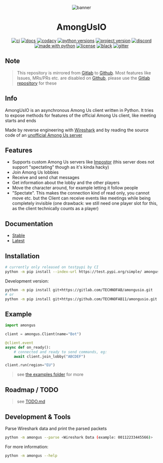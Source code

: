 <div align="center">

![banner](https://cdn.technofab.de/images/amongusio-banner.png)

# AmongUsIO
[![ci](https://img.shields.io/gitlab/pipeline/technofab/amongusio/master?label=Pipeline&logo=gitlab)](https://gitlab.com/TECHNOFAB/amongusio/-/commits/master)
[![docs](https://img.shields.io/readthedocs/amongusio/latest?label=Docs&logo=read%20the%20docs&logoColor=%23fff)](https://amongusio.readthedocs.io/en/latest/)
[![codacy](https://img.shields.io/codacy/grade/7a406c97da5546488d4a28829ce7134e?label=Code%20Quality&logo=codacy)](https://www.codacy.com/gl/TECHNOFAB/amongusio)
[![python versions](https://img.shields.io/pypi/pyversions/amongus?label=Versions&logo=python&logoColor=white)](https://pypi.org/project/amongus/)
[![project version](https://img.shields.io/pypi/v/amongus?label=PyPi&logo=pypi&color=%23FFD43B&logoColor=white)](https://pypi.org/project/amongus/)
[![discord](https://img.shields.io/discord/747858042007060613?color=7289da&label=Discord&logo=discord&logoColor=white)](https://tecf.de/amongusio-discord)
[![made with python](https://img.shields.io/badge/Made%20with-Python-007ec6.svg?logo=python&logoColor=white)](https://www.python.org/)
[![license](https://img.shields.io/pypi/l/amongus?label=License&logo=internet-archive&logoColor=white)](https://choosealicense.com/licenses/gpl-3.0/)
[![black](https://img.shields.io/badge/Code%20Style-black-000.svg)](https://github.com/psf/black)
[![gitter](https://img.shields.io/gitter/room/technofab/amongusio?label=Chat&logo=gitter)](https://gitter.im/TECHNOFAB-amongusio/community)

</div>

## Note
> This repository is mirrored from [Gitlab][gitlab-repo] to [Github][github-repo].
> Most features like Issues, MRs/PRs etc. are disabled on [Github][github-repo], please use the
> [Gitlab repository][gitlab-repo] for these

## Info
AmongUsIO is an asynchronous Among Us client written in Python. 
It tries to expose methods for features of the official Among Us client, like meeting starts and ends

Made by reverse engineering with [Wireshark](https://www.wireshark.org/) and by reading the source code of an [unofficial Among Us server][impostor/impostor]

## Features
- Supports custom Among Us servers like [Impostor][impostor/impostor] 
  (this server does not support "spectating" though as it's kinda hacky)
- Join Among Us lobbies
- Receive and send chat messages
- Get information about the lobby and the other players
- Move the character around, for example letting it follow people
- "Spectate". This makes the connection kind of read only, you cannot move etc.
  but the Client can receive events like meetings while being completely invisible
  (one drawback: we still need one player slot for this, as the client technically 
  counts as a player)

## Documentation
- [Stable](https://amongusio.readthedocs.io/en/stable)
- [Latest](https://amongusio.readthedocs.io/en/latest)

## Installation
```sh
# currently only released on testpypi by CI
python -m pip install --index-url https://test.pypi.org/simple/ amongus
```

Development version:
```sh
python -m pip install git+https://gitlab.com/TECHNOFAB/amongusio.git
# or
python -m pip install git+https://github.com/TECHNOFAB11/amongusio.git
```

## Example
```python
import amongus

client = amongus.Client(name="Bot")

@client.event
async def on_ready():
    # connected and ready to send commands, eg:
    await client.join_lobby("ABCDEF")

client.run(region="EU")
```
> see [the examples folder](examples) for more

## Roadmap / TODO

> see [TODO.md](TODO.md)

## Development & Tools

Parse Wireshark data and print the parsed packets
```sh
python -m amongus --parse <Wireshark Data (example: 00112233445566)>
```

For more information:
```sh
python -m amongus --help
```

[gitlab-repo]: https://gitlab.com/TECHNOFAB/amongusio
[github-repo]: https://github.com/TECHNOFAB11/amongusio
[impostor/impostor]: https://github.com/Impostor/Impostor

